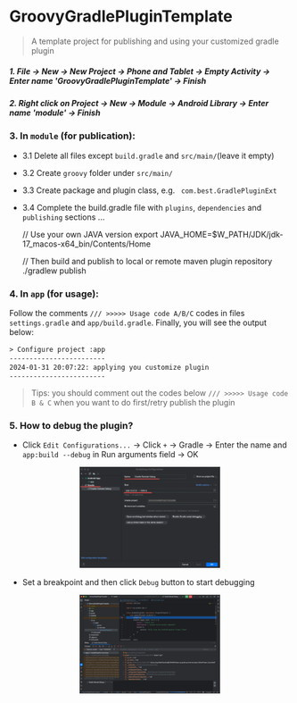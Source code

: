 # GroovyGradlePluginTemplate
> A template project for publishing and using your customized gradle plugin


##### 1. File -> New -> New Project -> Phone and Tablet -> Empty Activity -> Enter name 'GroovyGradlePluginTemplate' -> Finish


##### 2. Right click on Project -> New -> Module -> Android Library -> Enter name 'module' -> Finish


### 3. In `module` (for publication):
- 3.1 Delete all files except `build.gradle` and `src/main/`(leave it empty)
- 3.2 Create `groovy` folder under `src/main/`
- 3.3 Create package and plugin class, e.g. ` com.best.GradlePluginExt`
- 3.4 Complete the build.gradle file with `plugins`, `dependencies` and `publishing` sections ...


    // Use your own JAVA version
    export JAVA_HOME=$W_PATH/JDK/jdk-17_macos-x64_bin/Contents/Home
    
    // Then build and publish to local or remote maven plugin repository
    ./gradlew publish


### 4. In `app` (for usage):

Follow the comments `/// >>>>> Usage code A/B/C` codes in files `settings.gradle` and `app/build.gradle`.
Finally, you will see the output below:

    > Configure project :app
    ------------------------
    2024-01-31 20:07:22: applying you customize plugin
    ------------------------


> Tips: you should comment out the codes below `/// >>>>> Usage code B & C` when you want to do first/retry publish the plugin


### 5. How to debug the plugin?


- Click `Edit Configurations...` -> Click `+` -> Gradle -> Enter the name and `app:build --debug` in Run arguments field -> OK

<div align="center">
    <img src="https://raw.githubusercontent.com/Lesmm/GroovyGradlePluginTemplate/master/screenshots/screenshot-20240201-105541.png" width="50%">
</div>

- Set a breakpoint and then click `Debug` button to start debugging

<div align="center">
    <img src="https://raw.githubusercontent.com/Lesmm/GroovyGradlePluginTemplate/master/screenshots/screenshot-20240201-105946.png" width="50%">
</div>

